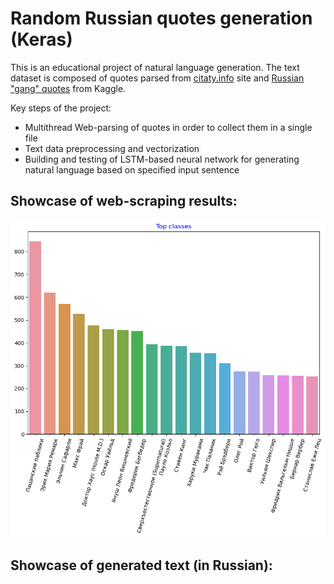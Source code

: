 # Random Russian quotes generation (Keras)
This is an educational project of natural language generation.
The text dataset is composed of quotes parsed from [citaty.info](https://citaty.info/) site and [Russian "gang" quotes](https://www.kaggle.com/datasets/egoluback/russian-gang-quotes) from Kaggle.

Key steps of the project:
* Multithread Web-parsing of quotes in order to collect them in a single file
* Text data preprocessing and vectorization
* Building and testing of LSTM-based neural network for generating natural language based on specified input sentence

## Showcase of web-scraping results:

![parsing-results](parsing-results.png)

## Showcase of generated text (in Russian):
